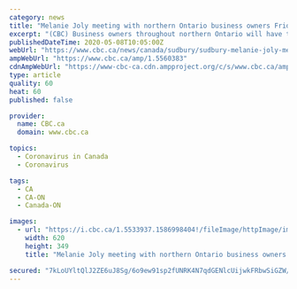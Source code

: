 ```yaml
---
category: news
title: "Melanie Joly meeting with northern Ontario business owners Friday"
excerpt: "(CBC) Business owners throughout northern Ontario will have the chance Friday morning to speak ... According to Joly's office, she wants to hear how COVID-19 has affected businesses in the north, and how the federal government can support them."
publishedDateTime: 2020-05-08T10:05:00Z
webUrl: "https://www.cbc.ca/news/canada/sudbury/sudbury-melanie-joly-meeting-northern-ontario-business-owners-covid-19-1.5560383"
ampWebUrl: "https://www.cbc.ca/amp/1.5560383"
cdnAmpWebUrl: "https://www-cbc-ca.cdn.ampproject.org/c/s/www.cbc.ca/amp/1.5560383"
type: article
quality: 60
heat: 60
published: false

provider:
  name: CBC.ca
  domain: www.cbc.ca

topics:
  - Coronavirus in Canada
  - Coronavirus

tags:
  - CA
  - CA-ON
  - Canada-ON

images:
  - url: "https://i.cbc.ca/1.5533937.1586998404!/fileImage/httpImage/image.jpg_gen/derivatives/16x9_620/melanie-joly.jpg"
    width: 620
    height: 349
    title: "Melanie Joly meeting with northern Ontario business owners Friday"

secured: "7kLoUYltQlJ2ZE6uJ8Sg/6o9ew91sp2fUNRK4N7qdGENlcUijwkFRbwSiGZW/fNM4JPVnPOzGB/KMhozyETvNRf0vayZ5SGz64dIsgjnPpZ3Xzn7TG0hE8kRv1q9GsDYiCaJVIZG2uLtFL6ZahYhOIngXsJn78Gofprqh5l398/D4/MKRA/tp3gJO9bCvFTlUJuo7OnVVArgaz6NDL7S/damDWucrbJx1bwbCl2eIPD9eiicXRyM+tqnJA4oZ4esee2jSGvSvzS1jcgyoDYplOb2/Zz1NwQclrGEc7iF01tAj6c/n5uDVBYz7Z89JMO4;EuALWIxKf92gFUJ8eXY44g=="
---
```


